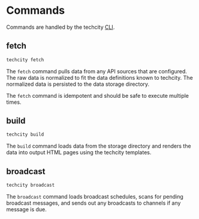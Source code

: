 # Commands

Commands are handled by the techcity [CLI](cli.md).

## fetch

```bash
techcity fetch
```

The `fetch` command pulls data from any API sources that are configured.
The raw data is normalized to fit the data definitions known to techcity.
The normalized data is persisted to the data storage directory.

The `fetch` command is idempotent and should be safe to execute multiple times.

## build

```bash
techcity build
```

The `build` command loads data from the storage directory
and renders the data into output HTML pages using the techcity templates.

## broadcast

```bash
techcity broadcast
```

The `broadcast` command loads broadcast schedules,
scans for pending broadcast messages,
and sends out any broadcasts to channels if any message is due.
